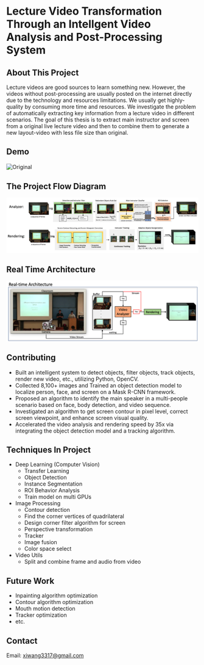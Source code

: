 # Lecture Video Transformation Through an Intellgent Video Analysis and Post-Processing System    
## About This Project
Lecture videos are good sources to learn something new. However, the videos without post-processing are usually posted on the internet directly due to the technology and resources limitations. We usually get highly-quality by consuming more time and resources. We investigate the problem of automatically extracting key information from a lecture video in different scenarios. The goal of this thesis is to extract main instructor and screen from a original live lecture video and then to combine them to generate a new layout-video with less file size than original.
## Demo
<img src="image/demo.gif" width = "700"  alt="Original" align=center />

## The Project Flow Diagram
<img src="image/archi.png" width=800 align=center />

## Real Time Architecture
<img src="image/real-time.png" width=800 align=center />

## Contributing
- Built an intelligent system to detect objects, filter objects, track objects, render new video, etc., utilizing Python, OpenCV.
- Collected 8,100+ images and Trained an object detection model to localize person, face, and screen on a Mask R-CNN framework.  
- Proposed an algorithm to identify the main speaker in a multi-people scenario based on face, body detection, and video sequence.
- Investigated an algorithm to get screen contour in pixel level, correct screen viewpoint, and enhance screen visual quality.
- Accelerated the video analysis and rendering speed by 35x via integrating the object detection model and a tracking algorithm.


## Techniques In Project
- Deep Learning (Computer Vision)
    - Transfer Learning
    - Object Detection
    - Instance Segmentation
    - ROI Behavior Analysis
    - Train model on multi GPUs
- Image Processing
    - Contour detection
    - Find the corner vertices of quadrilateral
    - Design corner filter algorithm for screen
    - Perspective transformation
    - Tracker
    - Image fusion
    - Color space select
- Video Utils
    - Split and combine frame and audio from video

## Future Work
- Inpainting algorithm optimization
- Contour algorithm optimization
- Mouth motion detection
- Tracker optimization
- etc.

## Contact
Email: xiwang3317@gmail.com
